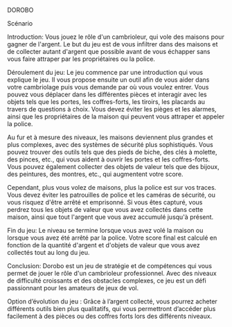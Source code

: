 DOROBO

Scénario

Introduction: 
Vous jouez le rôle d'un cambrioleur, qui vole des maisons pour gagner de l'argent. Le but du jeu est de vous infiltrer dans des maisons et de collecter autant d'argent que possible avant de vous échapper sans vous faire attraper par les propriétaires ou la police. 

Déroulement du jeu: 
Le jeu commence par une introduction qui vous explique le jeu. Il vous propose ensuite un outil afin de vous aider dans votre cambriolage puis vous demande par où vous voulez entrer. Vous pouvez vous déplacer dans les différentes pièces et interagir avec les objets tels que les portes, les coffres-forts, les tiroirs, les placards au travers de questions à choix. Vous devez éviter les pièges et les alarmes, ainsi que les propriétaires de la maison qui peuvent vous attraper et appeler la police.

Au fur et à mesure des niveaux, les maisons deviennent plus grandes et plus complexes, avec des systèmes de sécurité plus sophistiqués. Vous pouvez trouver des outils tels que des pieds de biche, des clés à molette, des pinces, etc., qui vous aident à ouvrir les portes et les coffres-forts. Vous pouvez également collecter des objets de valeur tels que des bijoux, des peintures, des montres, etc., qui augmentent votre score. 

Cependant, plus vous volez de maisons, plus la police est sur vos traces. Vous devez éviter les patrouilles de police et les caméras de sécurité, ou vous risquez d'être arrêté et emprisonné. Si vous êtes capturé, vous perdrez tous les objets de valeur que vous avez collectés dans cette maison, ainsi que tout l'argent que vous avez accumulé jusqu'à présent. 

Fin du jeu: 
Le niveau se termine lorsque vous avez volé la maison ou lorsque vous avez été arrêté par la police. Votre score final est calculé en fonction de la quantité d'argent et d'objets de valeur que vous avez collectés tout au long du jeu. 

Conclusion: 
Dorobo est un jeu de stratégie et de compétences qui vous permet de jouer le rôle d'un cambrioleur professionnel. Avec des niveaux de difficulté croissants et des obstacles complexes, ce jeu est un défi passionnant pour les amateurs de jeux de vol.

Option d’évolution du jeu : 
Grâce à l’argent collecté, vous pourrez acheter différents outils bien plus qualitatifs, qui vous permettront d’accéder plus facilement à des pièces ou des coffres forts lors des différents niveaux.

